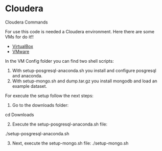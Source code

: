 # Cloudera
Cloudera Commands

For use this code is needed a Cloudera environment. Here there are some VMs for do it!!

- <a href="https://downloads.cloudera.com/demo_vm/virtualbox/cloudera-quickstart-vm-5.4.2-0-virtualbox.zip">VirtualBox</a>
- <a href="https://downloads.cloudera.com/demo_vm/vmware/cloudera-quickstart-vm-5.4.2-0-vmware.zip">VMware</a> 

In the VM Config folder you can find two shell scripts:

1. With setup-posgresql-anaconda.sh you install and configure posgresql and anaconda.
2. With setup-mongo.sh and dump.tar.gz you install mongodb and load an example dataset.

For execute the setup follow the next steps:

1. Go to the downloads folder:

cd Downloads

2. Execute the setup-posgresql-anaconda.sh file:

./setup-posgresql-anaconda.sh

3. Next, execute the setup-mongo.sh file:
./setup-mongo.sh
